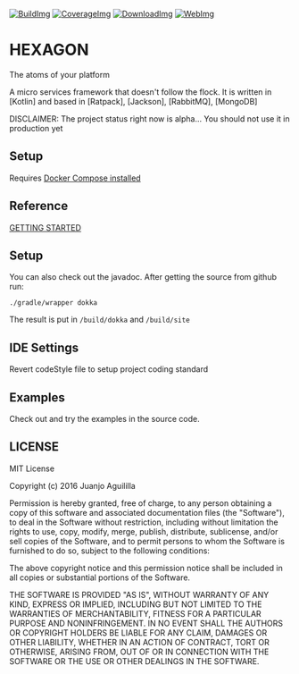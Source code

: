 [![BuildImg]][Build] [![CoverageImg]][Coverage]
[![DownloadImg]][Download] <!--[![KanbanImg]][Kanban]-->
[![WebImg]][Web]

[BuildImg]: https://travis-ci.org/jamming/hexagon.svg?branch=master
[Build]: https://travis-ci.org/jamming/hexagon

[CoverageImg]: https://codecov.io/github/jamming/hexagon/coverage.svg?branch=master
[Coverage]: https://codecov.io/github/jamming/hexagon?branch=master

[DownloadImg]: https://img.shields.io/bintray/v/jamming/maven/Hexagon.svg
[Download]: https://bintray.com/jamming/maven/Hexagon/_latestVersion

[KanbanImg]: https://img.shields.io/badge/kanban-huboard-blue.svg
[Kanban]: https://huboard.com/jamming/hexagon

[WebImg]: https://img.shields.io/badge/web-there4.co%2Fhexagon-blue.svg
[Web]: http://there4.co/hexagon


HEXAGON
=======

The atoms of your platform

A micro services framework that doesn't follow the flock. It is written in [Kotlin] and based in
[Ratpack], [Jackson], [RabbitMQ], [MongoDB]

DISCLAIMER: The project status right now is alpha... You should not use it in production yet

## Setup

Requires [Docker Compose installed](https://docs.docker.com/compose/install)

## Reference

[GETTING STARTED](http://there4.co/hexagon)


## Setup

You can also check out the javadoc. After getting the source from github run:

    ./gradle/wrapper dokka

The result is put in `/build/dokka` and `/build/site`


## IDE Settings

Revert codeStyle file to setup project coding standard


Examples
---------

Check out and try the examples in the source code.

<!---
[Code Examples][Examples]
[Examples]: https://github.com/jamming/hexagon/tree/master/src/test/kotlin/hexagon/Examples.kt

You can also check the [integration tests][tests]
[tests]: https://github.com/jamming/hexagon/tree/master/src/test/kotlin/hexagon/it/undertow
-->


LICENSE
-------

MIT License

Copyright (c) 2016 Juanjo Aguililla

Permission is hereby granted, free of charge, to any person obtaining a copy
of this software and associated documentation files (the "Software"), to deal
in the Software without restriction, including without limitation the rights
to use, copy, modify, merge, publish, distribute, sublicense, and/or sell
copies of the Software, and to permit persons to whom the Software is
furnished to do so, subject to the following conditions:

The above copyright notice and this permission notice shall be included in all
copies or substantial portions of the Software.

THE SOFTWARE IS PROVIDED "AS IS", WITHOUT WARRANTY OF ANY KIND, EXPRESS OR
IMPLIED, INCLUDING BUT NOT LIMITED TO THE WARRANTIES OF MERCHANTABILITY,
FITNESS FOR A PARTICULAR PURPOSE AND NONINFRINGEMENT. IN NO EVENT SHALL THE
AUTHORS OR COPYRIGHT HOLDERS BE LIABLE FOR ANY CLAIM, DAMAGES OR OTHER
LIABILITY, WHETHER IN AN ACTION OF CONTRACT, TORT OR OTHERWISE, ARISING FROM,
OUT OF OR IN CONNECTION WITH THE SOFTWARE OR THE USE OR OTHER DEALINGS IN THE
SOFTWARE.
